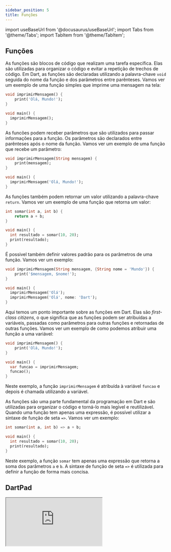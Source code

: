 ```yaml
---
sidebar_position: 5
title: Funções
---
```


import useBaseUrl from '@docusaurus/useBaseUrl';
import Tabs from '@theme/Tabs';
import TabItem from '@theme/TabItem';

## Funções

As funções são blocos de código que realizam uma tarefa específica. Elas são utilizadas para organizar o código e evitar a repetição de trechos de código. Em Dart, as funções são declaradas utilizando a palavra-chave `void` seguida do nome da função e dos parâmetros entre parênteses. Vamos ver um exemplo de uma função simples que imprime uma mensagem na tela:

```dart
void imprimirMensagem() {
    print('Olá, Mundo!');
}

void main() {
  imprimirMensagem();
}
```

As funcões podem receber parâmetros que são utilizados para passar informações para a função. Os parâmetros são declarados entre parênteses após o nome da função. Vamos ver um exemplo de uma função que recebe um parâmetro:

```dart
void imprimirMensagem(String mensagem) {
    print(mensagem);
}

void main() {
  imprimirMensagem('Olá, Mundo!');
}
```

As funções também podem retornar um valor utilizando a palavra-chave `return`. Vamos ver um exemplo de uma função que retorna um valor:

```dart
int somar(int a, int b) {
    return a + b;
}

void main() {
  int resultado = somar(10, 20);
  print(resultado);
}
```
É possivel também definir valores padrão para os parâmetros de uma função. Vamos ver um exemplo:

```dart
void imprimirMensagem(String mensagem, {String nome = 'Mundo'}) {
    print('$mensagem, $nome!');
}

void main() {
  imprimirMensagem('Olá');
  imprimirMensagem('Olá', nome: 'Dart');
}
```

Aqui temos um ponto importante sobre as funções em Dart. Elas são *first-class citizens*, o que significa que as funções podem ser atribuídas a variáveis, passadas como parâmetros para outras funções e retornadas de outras funções. Vamos ver um exemplo de como podemos atribuir uma função a uma variável:

```dart
void imprimirMensagem() {
    print('Olá, Mundo!');
}

void main() {
  var funcao = imprimirMensagem;
  funcao();
}
```

Neste exemplo, a função `imprimirMensagem` é atribuída à variável `funcao` e depois é chamada utilizando a variável.

As funções são uma parte fundamental da programação em Dart e são utilizadas para organizar o código e torná-lo mais legível e reutilizável.
Quando uma função tem apenas uma expressão, é possível utilizar a sintaxe de função de seta `=>`. Vamos ver um exemplo:

```dart
int somar(int a, int b) => a + b;

void main() {
  int resultado = somar(10, 20);
  print(resultado);
}
```

Neste exemplo, a função `somar` tem apenas uma expressão que retorna a soma dos parâmetros `a` e `b`. A sintaxe de função de seta `=>` é utilizada para definir a função de forma mais concisa.

## DartPad

<iframe  style={{
            display: 'block',
            margin: 'auto',
            width: '100%',
            height: '50vh',
            marginBottom: '24px'
        }}
        src="https://dartpad.dev/?id=56417c61d38592329bfe99b94d8e9867?theme=light"></iframe>
